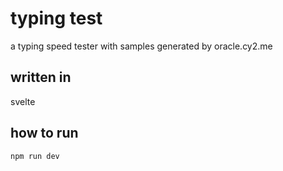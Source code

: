 # typing test
a typing speed tester with samples generated by oracle.cy2.me  
## written in
svelte
## how to run
`npm run dev`
